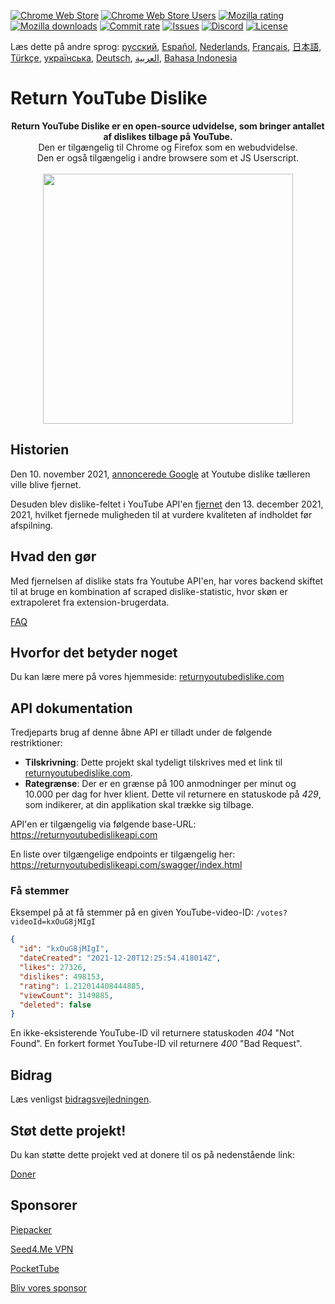 [![Chrome Web Store](https://img.shields.io/chrome-web-store/stars/gebbhagfogifgggkldgodflihgfeippi?label=Chrome%20Rating&style=flat&logo=google)](https://chromewebstore.google.com/detail/return-youtube-dislike/gebbhagfogifgggkldgodflihgfeippi)
[![Chrome Web Store Users](https://img.shields.io/chrome-web-store/users/gebbhagfogifgggkldgodflihgfeippi?label=Chrome%20Users&style=flat&logo=google)](https://chromewebstore.google.com/detail/return-youtube-dislike/gebbhagfogifgggkldgodflihgfeippi)
[![Mozilla rating](https://img.shields.io/amo/stars/return-youtube-dislikes?label=Firefox%20Rating&style=flat&logo=firefox)](https://addons.mozilla.org/en-US/firefox/addon/return-youtube-dislikes/)
[![Mozilla downloads](https://img.shields.io/amo/users/return-youtube-dislikes?label=Firefox%20Users&style=flat&logo=firefox)](https://addons.mozilla.org/en-US/firefox/addon/return-youtube-dislikes/)
[![Commit rate](https://img.shields.io/github/commit-activity/m/Anarios/return-youtube-dislike?label=Commits&style=flat)](https://github.com/Anarios/return-youtube-dislike/commits/main)
[![Issues](https://img.shields.io/github/issues/Anarios/return-youtube-dislike?style=flat&label=Issues)](https://github.com/Anarios/return-youtube-dislike/issues)
[![Discord](https://img.shields.io/discord/909435648170160229?label=Discord&style=flat&logo=discord)](https://discord.gg/UMxyMmCgfF)
[![License](https://img.shields.io/badge/License-GPLv3-blue.svg?style=flat)](https://github.com/Anarios/return-youtube-dislike/blob/main/LICENSE)

Læs dette på andre sprog: [русский](READMEru.md), [Español](READMEes.md), [Nederlands](READMEnl.md), [Français](READMEfr.md), [日本語](READMEja.md), [Türkçe](READMEtr.md), [українська](READMEuk.md), [Deutsch](READMEde.md), [العربية](READMEar.md), [Bahasa Indonesia](READMEid.md)


# Return YouTube Dislike

<p align="center">
    <b>Return YouTube Dislike er en open-source udvidelse, som bringer antallet af dislikes tilbage på YouTube.</b><br>
    Den er tilgængelig til Chrome og Firefox som en webudvidelse.<br>
    Den er også tilgængelig i andre browsere som et JS Userscript.<br><br>
    <img width="400px" src="https://user-images.githubusercontent.com/18729296/141743755-2be73297-250e-4cd1-ac93-8978c5a39d10.png"/>
</p>

## Historien

Den 10. november 2021, [annoncerede Google](https://blog.youtube/news-and-events/update-to-youtube/) at Youtube dislike tælleren ville blive fjernet.

Desuden blev dislike-feltet i YouTube API'en [fjernet](https://support.google.com/youtube/thread/134791097/update-to-youtube-dislike-counts) den 13. december 2021, 2021, hvilket fjernede muligheden til at vurdere kvaliteten af indholdet før afspilning.

## Hvad den gør

Med fjernelsen af dislike stats fra Youtube API'en, har vores backend skiftet til at bruge en kombination af scraped dislike-statistic, hvor skøn er extrapoleret fra extension-brugerdata.

[FAQ](https://github.com/Anarios/return-youtube-dislike/blob/main/Docs/FAQ.md)

## Hvorfor det betyder noget

Du kan lære mere på vores hjemmeside: [returnyoutubedislike.com](https://www.returnyoutubedislike.com/)

## API dokumentation

Tredjeparts brug af denne åbne API er tilladt under de følgende restriktioner:

- **Tilskrivning**: Dette projekt skal tydeligt tilskrives med et link til [returnyoutubedislike.com](https://returnyoutubedislike.com/).
- **Rategrænse**: Der er en grænse på 100 anmodninger per minut og 10.000 per dag for hver klient. Dette vil returnere en statuskode på _429_, som indikerer, at din applikation skal trække sig tilbage.

API'en er tilgængelig via følgende base-URL:
https://returnyoutubedislikeapi.com

En liste over tilgængelige endpoints er tilgængelig her:
https://returnyoutubedislikeapi.com/swagger/index.html

### Få stemmer

Eksempel på at få stemmer på en given YouTube-video-ID:
`/votes?videoId=kxOuG8jMIgI`

```json
{
  "id": "kxOuG8jMIgI",
  "dateCreated": "2021-12-20T12:25:54.418014Z",
  "likes": 27326,
  "dislikes": 498153,
  "rating": 1.212014408444885,
  "viewCount": 3149885,
  "deleted": false
}
```

En ikke-eksisterende YouTube-ID vil returnere statuskoden _404_ "Not Found".
En forkert formet YouTube-ID vil returnere _400_ "Bad Request".

<!---
## API documentation

Du kan se al dokumentation på vores hjemmeside.
[https://returnyoutubedislike.com/documentation/](https://returnyoutubedislike.com/documentation/) -->

## Bidrag

Læs venligst [bidragsvejledningen](https://github.com/Anarios/return-youtube-dislike/blob/main/CONTRIBUTING.md).

## Støt dette projekt!

Du kan støtte dette projekt ved at donere til os på nedenstående link:

[Doner](https://returnyoutubedislike.com/donate)

## Sponsorer

[Piepacker](https://piepacker.com)

[Seed4.Me VPN](https://www.seed4.me/users/register?gift=ReturnYoutubeDislike)

[PocketTube](https://yousub.info/?utm_source=returnyoutubedislike)

[Bliv vores sponsor](https://www.patreon.com/join/returnyoutubedislike/checkout?rid=8008601)
